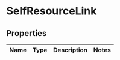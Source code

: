 # SelfResourceLink

## Properties
Name | Type | Description | Notes
------------ | ------------- | ------------- | -------------
